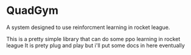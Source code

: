 # QuadGym
A system designed to use reinforcment learning in rocket league.


This is a pretty simple library that can do some ppo learning in rocket league
It is prety plug and play but i'll put some docs in here eventually

